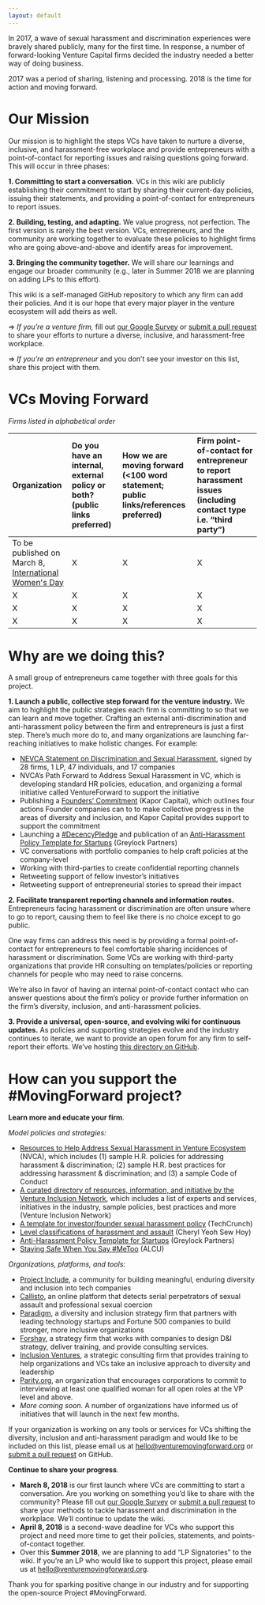```yaml
---
layout: default
---
```


In 2017, a wave of sexual harassment and discrimination experiences were bravely shared publicly, many for the first time. In response, a number of forward-looking Venture Capital firms decided the industry needed a better way of doing business.

2017 was a period of sharing, listening and processing. 2018 is the time for action and moving forward.

# [](#our-mission)Our Mission

Our mission is to highlight the steps VCs have taken to nurture a diverse, inclusive, and harassment-free workplace and provide entrepreneurs with a point-of-contact for reporting issues and raising questions going forward. This will occur in three phases:

**1. Committing to start a conversation.** VCs in this wiki are publicly establishing their commitment to start by sharing their current-day policies, issuing their statements, and providing a point-of-contact for entrepreneurs to report issues.

**2. Building, testing, and adapting.** We value progress, not perfection. The first version is rarely the best version. VCs, entrepreneurs, and the community are working together to evaluate these policies to highlight firms who are going above-and-above and identify areas for improvement. 

**3. Bringing the community together.** We will share our learnings and engage our broader community (e.g., later in Summer 2018 we are planning on adding LPs to this effort).

This wiki is a self-managed GitHub repository to which any firm can add their policies. And it is our hope that every major player in the venture ecosystem will add theirs as well.

=> _If you’re a venture firm,_ fill out [our Google Survey](https://goo.gl/forms/Bh5nZZbjiet5CJV23) or [submit a pull request](https://github.com/WeAreMovingForward/wearemovingforward.github.io/compare?expand=1) to share your efforts to nurture a diverse, inclusive, and harassment-free workplace.

=> _If you’re an entrepreneur_ and you don’t see your investor on this list, share this project with them. 


# [](#vcs-moving-forward)VCs Moving Forward
_Firms listed in alphabetical order_

| Organization        | Do you have an internal, external policy or both? (public links preferred)  | How we are moving forward (<100 word statement; public links/references preferred) | Firm point-of-contact for entrepreneur to report harassment issues (including contact type i.e. “third party”) |
|:-------------|:------------------|:------| :------|
| To be published on March 8, [International Women's Day](https://www.internationalwomensday.com/)           | X | X  | X  |
| X | X   | X  | X  |
| X | X   | X  | X  |
| X | X   | X  | X  |

# [](#why-are-we-doing-this)Why are we doing this?

A small group of entrepreneurs came together with three goals for this project.

**1. Launch a public, collective step forward for the venture industry.** We aim to highlight the public strategies each firm is committing to so that we can learn and move together. 
Crafting an external anti-discrimination and anti-harassment policy between the firm and entrepreneurs is just a first step. There’s much more do to, and many organizations are launching far-reaching initiatives to make holistic changes. For example:


* [NEVCA Statement on Discrimination and Sexual Harassment](https://medium.com/nevca-policy-brief/nevca-statement-on-discrimination-and-sexual-harassment-a541afaa92e0), signed by 28 firms, 1 LP, 47 individuals, and 17 companies
* NVCA’s Path Forward to Address Sexual Harassment in VC, which is developing standard HR policies, education, and organizing a formal initiative called VentureForward to support the initiative
* Publishing a [Founders’ Commitment](http://www.kaporcapital.com/founders-commitment/) (Kapor Capital), which outlines four actions Founder companies can to to make collective progress in the areas of diversity and inclusion, and Kapor Capital provides support to support the commitment
* Launching a [#DecencyPledge](https://www.linkedin.com/pulse/human-rights-women-entrepreneurs-reid-hoffman/) and publication of an [Anti-Harassment Policy Template for Startups](https://news.greylock.com/anti-harassment-policy-template-for-startups-fe24a580bddf) (Greylock Partners)
* VC conversations with portfolio companies to help craft policies at the company-level
* Working with third-parties to create confidential reporting channels
* Retweeting support of fellow investor’s initiatives
* Retweeting support of entrepreneurial stories to spread their impact

**2. Facilitate transparent reporting channels and information routes.** Entrepreneurs facing harassment or discrimination are often unsure where to go to report, causing them to feel like there is no choice except to go public. 

One way firms can address this need is by providing a formal point-of-contact for entrepreneurs to feel comfortable sharing incidences of harassment or discrimination. Some VCs are working with third-party organizations that provide HR consulting on templates/policies or reporting channels for people who may need to raise concerns. 

We’re also in favor of having an internal point-of-contact contact who can answer questions about the firm’s policy or provide further information on the firm’s diversity, inclusion, and anti-harassment policies.

**3. Provide a universal, open-source, and evolving wiki for continuous updates.** As policies and supporting strategies evolve and the industry continues to iterate, we want to provide an open forum for any firm to self-report their efforts. We’ve hosting [this directory on GitHub](https://github.com/WeAreMovingForward/wearemovingforward.github.io).


# [](#next-steps)How can you support the #MovingForward project?

**Learn more and educate your firm**. 

_Model policies and strategies:_
* [Resources to Help Address Sexual Harassment in Venture Ecosystem](https://nvca.org/pressreleases/nvca-unveils-resources-help-address-sexual-harassment-venture-ecosystem/) (NVCA), which includes (1) sample H.R. policies for addressing harassment & discrimination; (2) sample H.R. best practices for addressing harassment & discrimination; and (3) a sample Code of Conduct 
* [A curated directory of resources, information, and initiative by the Venture Inclusion Network](https://www.ventureinclusion.com/), which includes a list of experts and services, initiatives in the industry, sample policies, best practices and more (Venture Inclusion Network)
* [A template for investor/founder sexual harassment policy](https://techcrunch.com/2017/07/05/harassment-policy-template/) (TechCrunch)
* [Level classifications of harassment and assault](https://cherylyeoh.com/2017/07/03/shedding-light-on-the-black-box-of-inappropriateness/) (Cheryl Yeoh Sew Hoy)
* [Anti-Harassment Policy Template for Startups](https://news.greylock.com/anti-harassment-policy-template-for-startups-fe24a580bddf) (Greylock Partners)
* [Staying Safe When You Say #MeToo](https://www.aclu.org/blog/privacy-technology/internet-privacy/staying-safe-when-you-say-metoo) (ALCU)

_Organizations, platforms, and tools:_
* [Project Include](http://projectinclude.org/), a community for building meaningful, enduring diversity and inclusion into tech companies
* [Callisto](https://www.projectcallisto.org/), an online platform that detects serial perpetrators of sexual assault and professional sexual coercion
* [Paradigm](https://www.paradigmiq.com/), a diversity and inclusion strategy firm that partners with leading technology startups and Fortune 500 companies to build stronger, more inclusive organizations
* [Forshay](http://forshay.com/diversity-inclusion/), a strategy firm that works with companies to design D&I strategy, deliver training, and provide consulting services.
* [Inclusion Ventures](http://inclusionventures.com/), a strategic consulting firm that provides training to help organizations and VCs take an inclusive approach to diversity and leadership
* [Parity.org](https://www.parity.org/), an organization that encourages corporations to commit to interviewing at least one qualified woman for all open roles at the VP level and above.
* _More coming soon._  A number of organizations have informed us of initiatives that will launch in the next few months. 

If your organization is working on any tools or services for VCs shifting the diversity, inclusion and anti-harassment paradigm and would like to be included on this list, please email us at hello@venturemovingforward.org or [submit a pull request](https://github.com/WeAreMovingForward/wearemovingforward.github.io/compare?expand=1) on GitHub.

**Continue to share your progress**. 
* **March 8, 2018** is our first launch where VCs are committing to start a conversation. Are you working on something you’d like to share with the community? Please fill out [our Google Survey](https://goo.gl/forms/Bh5nZZbjiet5CJV23) or [submit a pull request](https://github.com/WeAreMovingForward/wearemovingforward.github.io/compare?expand=1) to share your methods to tackle harassment and discrimination in the workplace. We’ll continue to update the wiki.
* **April 8, 2018** is a second-wave deadline for VCs who support this project and need more time to get their policies, statements, and points-of-contact together.
* Over this **Summer 2018**, we are planning to add “LP Signatories” to the wiki. If you’re an LP who would like to support this project, please email us at hello@venturemovingforward.org.

Thank you for sparking positive change in our industry and for supporting the open-source Project #MovingForward.


